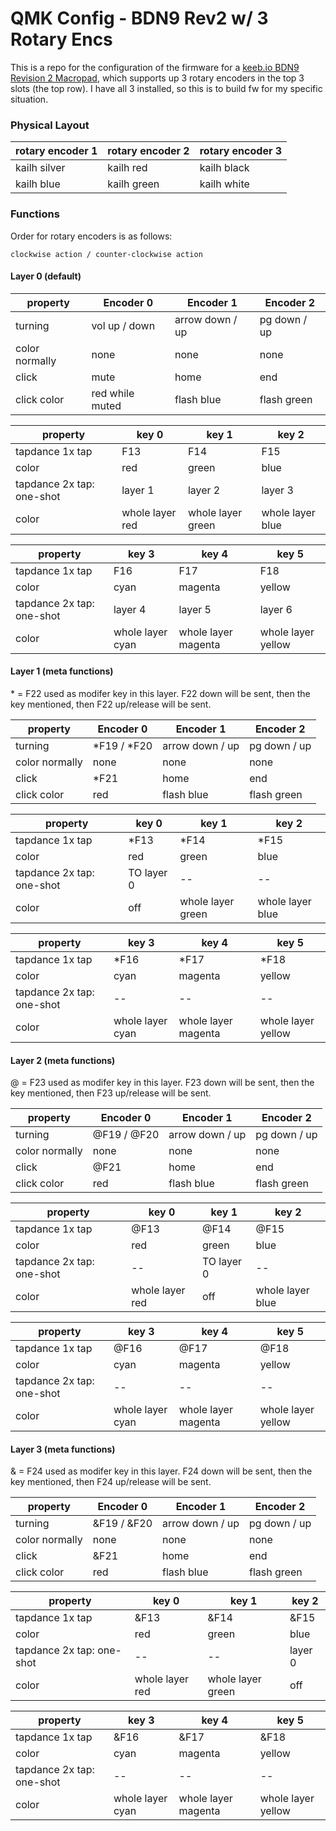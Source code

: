 # QMK Config - BDN9 Rev2 w/ 3 Rotary Encs

This is a repo for the configuration of the firmware for a [keeb.io BDN9 Revision 2 Macropad](https://docs.keeb.io/bdn9-rev2-build-guide), which supports up 3 rotary encoders in the top 3 slots (the top row). I have all 3 installed, so this is to build fw for my specific situation.

### Physical Layout

| rotary encoder 1 | rotary encoder 2 | rotary encoder 3 |
|------------------|------------------|------------------|
| kailh silver     | kailh red        | kailh black      |
| kailh blue       | kailh green      | kailh white      |


### Functions

Order for rotary encoders is as follows:

`clockwise action / counter-clockwise action`

#### Layer 0 (default)

| property | Encoder 0 | Encoder 1 | Encoder 2 |
| -- | -- | -- | -- |
| turning | vol up / down | arrow down / up | pg down / up |
| color normally | none | none | none |
| click   | mute | home | end |
| click color | red while muted | flash blue | flash green |

| property | key 0 | key 1 | key 2 |
| -- | -- | -- | -- |
| tapdance 1x tap | F13 | F14 | F15 |
| color | red | green | blue |
| tapdance 2x tap: one-shot | layer 1 | layer 2 | layer 3 |
| color | whole layer red | whole layer green | whole layer blue |

| property | key 3 | key 4 | key 5 |
| -- | -- | -- | -- |
| tapdance 1x tap | F16 | F17 | F18 |
| color | cyan | magenta | yellow |
| tapdance 2x tap: one-shot | layer 4 | layer 5 | layer 6 |
| color | whole layer cyan | whole layer magenta | whole layer yellow |

#### Layer 1 (meta functions)

\* = F22 used as modifer key in this layer. F22 down will be sent, then the key mentioned, then F22 up/release will be sent.

| property | Encoder 0 | Encoder 1 | Encoder 2 |
| -- | -- | -- | -- |
| turning | \*F19 / \*F20 | arrow down / up | pg down / up |
| color normally | none | none | none |
| click   | \*F21 | home | end |
| click color | red | flash blue | flash green |

| property | key 0 | key 1 | key 2 |
| -- | -- | -- | -- |
| tapdance 1x tap | \*F13 | \*F14 | \*F15 |
| color | red | green | blue |
| tapdance 2x tap: one-shot | TO layer 0 | -- | -- |
| color | off | whole layer green | whole layer blue |

| property | key 3 | key 4 | key 5 |
| -- | -- | -- | -- |
| tapdance 1x tap | \*F16 | \*F17 | \*F18 |
| color | cyan | magenta | yellow |
| tapdance 2x tap: one-shot | -- | -- | -- |
| color | whole layer cyan | whole layer magenta | whole layer yellow |

#### Layer 2 (meta functions)

@ = F23 used as modifer key in this layer. F23 down will be sent, then the key mentioned, then F23 up/release will be sent.

| property | Encoder 0 | Encoder 1 | Encoder 2 |
| -- | -- | -- | -- |
| turning | @F19 / @F20 | arrow down / up | pg down / up |
| color normally | none | none | none |
| click   | @F21 | home | end |
| click color | red | flash blue | flash green |

| property | key 0 | key 1 | key 2 |
| -- | -- | -- | -- |
| tapdance 1x tap | @F13 | @F14 | @F15 |
| color | red | green | blue |
| tapdance 2x tap: one-shot | -- | TO layer 0 | -- |
| color | whole layer red | off | whole layer blue |

| property | key 3 | key 4 | key 5 |
| -- | -- | -- | -- |
| tapdance 1x tap | @F16 | @F17 | @F18 |
| color | cyan | magenta | yellow |
| tapdance 2x tap: one-shot | -- | -- | -- |
| color | whole layer cyan | whole layer magenta | whole layer yellow |

#### Layer 3 (meta functions)

& = F24 used as modifer key in this layer. F24 down will be sent, then the key mentioned, then F24 up/release will be sent.

| property | Encoder 0 | Encoder 1 | Encoder 2 |
| -- | -- | -- | -- |
| turning | &F19 / &F20 | arrow down / up | pg down / up |
| color normally | none | none | none |
| click   | &F21 | home | end |
| click color | red | flash blue | flash green |

| property | key 0 | key 1 | key 2 |
| -- | -- | -- | -- |
| tapdance 1x tap | &F13 | &F14 | &F15 |
| color | red | green | blue |
| tapdance 2x tap: one-shot | -- | -- | layer 0 |
| color | whole layer red | whole layer green | off |

| property | key 3 | key 4 | key 5 |
| -- | -- | -- | -- |
| tapdance 1x tap | &F16 | &F17 | &F18 |
| color | cyan | magenta | yellow |
| tapdance 2x tap: one-shot | -- | -- | -- |
| color | whole layer cyan | whole layer magenta | whole layer yellow |

